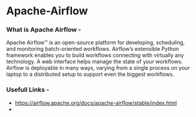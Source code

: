 # Apache-Airflow

### What is Apache Airflow - 
Apache Airflow™ is an open-source platform for developing, scheduling, and monitoring batch-oriented workflows. Airflow’s extensible Python framework enables you to build workflows connecting with virtually any technology. A web interface helps manage the state of your workflows. Airflow is deployable in many ways, varying from a single process on your laptop to a distributed setup to support even the biggest workflows.

### Usefull Links - 
- https://airflow.apache.org/docs/apache-airflow/stable/index.html
- 
